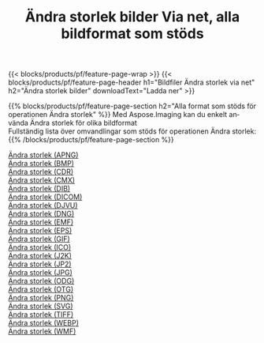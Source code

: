 ﻿---
title: Ändra storlek bilder Via net, alla bildformat som stöds 
weight: 3920
url: /sv/net/resize 
lang: sv
langdirlevel: 2
locales: zh-hans,ja,it,ru,de,es,fr,nl,id,lt,pl,pt,vi,tr,ko,zh-hant,ar,hi,th,sv,cs,uk,he
description: Med Aspose.Imaging kan du enkelt Ändra storlek bilder via net
---

{{< blocks/products/pf/feature-page-wrap >}}
{{< blocks/products/pf/feature-page-header h1="Bildfiler Ändra storlek via net" h2="Ändra storlek bilder" downloadText="Ladda ner" >}}


{{% blocks/products/pf/feature-page-section  h2="Alla format som stöds för operationen Ändra storlek" %}}
Med Aspose.Imaging kan du enkelt använda Ändra storlek för olika bildformat
<br/>
Fullständig lista över omvandlingar som stöds för operationen Ändra storlek:
{{% /blocks/products/pf/feature-page-section %}}
<div class="container-fluid productfamilypage bg-gray">
    <div class="convertypes bg-gray agp-content section">
        <div class="container">
		<div class="row other-converters">
		    <div class='col-md-2 other-converter remove-lp remove-rp'><a href="/imaging/sv/net/resize/apng" >Ändra storlek (APNG)</a></div><div class='col-md-2 other-converter remove-lp remove-rp'><a href="/imaging/sv/net/resize/bmp" >Ändra storlek (BMP)</a></div><div class='col-md-2 other-converter remove-lp remove-rp'><a href="/imaging/sv/net/resize/cdr" >Ändra storlek (CDR)</a></div><div class='col-md-2 other-converter remove-lp remove-rp'><a href="/imaging/sv/net/resize/cmx" >Ändra storlek (CMX)</a></div><div class='col-md-2 other-converter remove-lp remove-rp'><a href="/imaging/sv/net/resize/dib" >Ändra storlek (DIB)</a></div><div class='col-md-2 other-converter remove-lp remove-rp'><a href="/imaging/sv/net/resize/dicom" >Ändra storlek (DICOM)</a></div><div class='col-md-2 other-converter remove-lp remove-rp'><a href="/imaging/sv/net/resize/djvu" >Ändra storlek (DJVU)</a></div><div class='col-md-2 other-converter remove-lp remove-rp'><a href="/imaging/sv/net/resize/dng" >Ändra storlek (DNG)</a></div><div class='col-md-2 other-converter remove-lp remove-rp'><a href="/imaging/sv/net/resize/emf" >Ändra storlek (EMF)</a></div><div class='col-md-2 other-converter remove-lp remove-rp'><a href="/imaging/sv/net/resize/eps" >Ändra storlek (EPS)</a></div><div class='col-md-2 other-converter remove-lp remove-rp'><a href="/imaging/sv/net/resize/gif" >Ändra storlek (GIF)</a></div><div class='col-md-2 other-converter remove-lp remove-rp'><a href="/imaging/sv/net/resize/ico" >Ändra storlek (ICO)</a></div><div class='col-md-2 other-converter remove-lp remove-rp'><a href="/imaging/sv/net/resize/j2k" >Ändra storlek (J2K)</a></div><div class='col-md-2 other-converter remove-lp remove-rp'><a href="/imaging/sv/net/resize/jp2" >Ändra storlek (JP2)</a></div><div class='col-md-2 other-converter remove-lp remove-rp'><a href="/imaging/sv/net/resize/jpg" >Ändra storlek (JPG)</a></div><div class='col-md-2 other-converter remove-lp remove-rp'><a href="/imaging/sv/net/resize/odg" >Ändra storlek (ODG)</a></div><div class='col-md-2 other-converter remove-lp remove-rp'><a href="/imaging/sv/net/resize/otg" >Ändra storlek (OTG)</a></div><div class='col-md-2 other-converter remove-lp remove-rp'><a href="/imaging/sv/net/resize/png" >Ändra storlek (PNG)</a></div><div class='col-md-2 other-converter remove-lp remove-rp'><a href="/imaging/sv/net/resize/svg" >Ändra storlek (SVG)</a></div><div class='col-md-2 other-converter remove-lp remove-rp'><a href="/imaging/sv/net/resize/tiff" >Ändra storlek (TIFF)</a></div><div class='col-md-2 other-converter remove-lp remove-rp'><a href="/imaging/sv/net/resize/webp" >Ändra storlek (WEBP)</a></div><div class='col-md-2 other-converter remove-lp remove-rp'><a href="/imaging/sv/net/resize/wmf" >Ändra storlek (WMF)</a></div>
                </div>
        </div>
    </div>
</div>
<br/>
